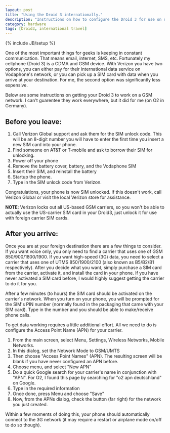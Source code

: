 ```yaml
---
layout: post
title: "Using the Droid 3 internationally."
description: "Instructions on how to configure the Droid 3 for use on non-US SIM networks."
category: hardware
tags: [Droid3, international travel]
---
```

{% include JB/setup %}

One of the most important things for geeks is keeping in constant communication.  That means email, internet, SMS, etc.  Fortunately my cellphone (Droid 3) is a CDMA and GSM device.  With Verizon you have two options, you can either pay for their international data service on Vodaphone's network, or you can pick up a SIM card with data when you arrive at your destination.  For me, the second option was significantly less expensive.

Below are some instructions on getting your Droid 3 to work on a GSM network.  I can't guarentee they work everywhere, but it did for me (on O2 in Germany).

## Before you leave:

1. Call Verizon Global support and ask them for the SIM unlock code.  This will be an 8-digit number you will have to enter the first time you insert a new SIM card into your phone.
2. Find someone on AT&T or T-mobile and ask to borrow their SIM for unlocking.
3. Power off your phone
4. Remove the battery cover, battery, and the Vodaphone SIM
5. Insert their SIM, and reinstall the battery
6. Startup the phone.
7. Type in the SIM unlock code from Verizon.

Congratulations, your phone is now SIM unlocked. If this doesn't work, call Verizon Global or visit the local Verizon store for assistance.

**NOTE**: Verizon locks out all US-based GSM carriers, so you won't be able to actually use the US-carrier SIM card in your Droid3, just unlock it for use with foreign carrier SIM cards.

## After you arrive:

Once you are at your foreign destination there are a few things to consider.  If you want voice only, you only need to find a carrier that uses one of GSM 850/900/1800/1900.  If you want high-speed (3G) data, you need to select a carrier that uses one of  UTMS 850/1900/2100 (also known as B5/B2/B1 respectively).  After you decide what you want, simply purchase a SIM card from the carrier, activate it, and install the card in your phone.  If you have never activated a SIM card before, I would highly suggest getting the carrier to do it for you.

After a few minutes (to hours) the SIM card should be activated on the carrier's network.  When you turn on your phone, you will be prompted for the SIM's PIN number (normally found in the packaging that came with your SIM card).  Type in the number and you should be able to make/receive phone calls.

To get data working requires a little additional effort.  All we need to do is configure the Access Point Name (APN) for your carrier.
1. From the main screen, select Menu, Settings, Wireless Networks, Mobile Networks.
2. In this dialog, set the Network Mode to GSM/UMTS
3. Then choose "Access Point Names" (APN).  The resulting screen will be blank if you have never configured an APN before.
4. Choose menu, and select "New APN"
5. Do a quick Google search for your carrier's name in conjunction with "APN".  For O2, I found this page by searching for "o2 apn deutschland" on Google.
6. Type in the required information
7. Once done, press Menu and choose "Save"
8. Now, from the APNs dialog, check the button (far right) for the network you just created.

Within a few moments of doing this, your phone should automatically connect to the 3G network (it may require a restart or airplane mode on/off to do so though).

